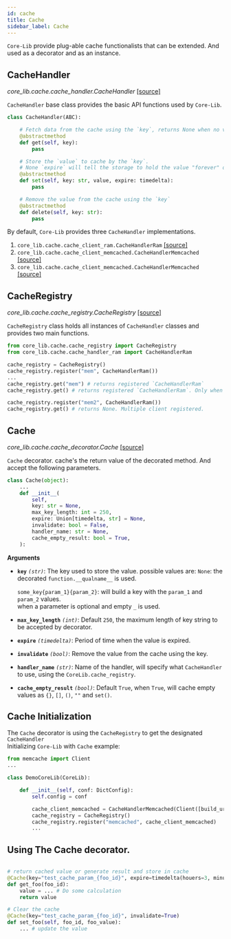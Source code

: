 ```yaml
---
id: cache
title: Cache
sidebar_label: Cache
---
```


`Core-Lib` provide plug-able cache functionalists that can be extended. And used as a decorator and as an instance.

## CacheHandler

*core_lib.cache.cache_handler.CacheHandler* [[source]](https://github.com/shay-te/core-lib/blob/master/core_lib/cache/cache_handler.py#L5)

`CacheHandler` base class provides the basic API functions used by `Core-Lib`.

```python
class CacheHandler(ABC):

    # Fetch data from the cache using the `key`, returns None when no value was found
    @abstractmethod
    def get(self, key):
        pass

    # Store the `value` to cache by the `key`.
    # None `expire` will tell the storage to hold the value "forever" or after the designated period expires
    @abstractmethod
    def set(self, key: str, value, expire: timedelta):
        pass

    # Remove the value from the cache using the `key`
    @abstractmethod
    def delete(self, key: str):
        pass
```

By default, `Core-Lib` provides three `CacheHandler` implementations.   
1. `core_lib.cache.cache_client_ram.CacheHandlerRam` [[source]](https://github.com/shay-te/core-lib/blob/master/core_lib/cache/cache_handler_ram.py#L6)
2. `core_lib.cache.cache_client_memcached.CacheHandlerMemcached` [[source]](https://github.com/shay-te/core-lib/blob/master/core_lib/cache/cache_handler_memcached.py#L8)
3. `core_lib.cache.cache_client_memcached.CacheHandlerMemcached` [[source]](https://github.com/shay-te/core-lib/blob/master/core_lib/cache/cache_handler_redis.py#L9)


## CacheRegistry

*core_lib.cache.cache_registry.CacheRegistry* [[source]](https://github.com/shay-te/core-lib/blob/master/core_lib/cache/cache_registry.py#L5)

`CacheRegistry` class holds all instances of `CacheHandler` classes and provides two main functions.

```python
from core_lib.cache.cache_registry import CacheRegistry
from core_lib.cache.cache_handler_ram import CacheHandlerRam

cache_registry = CacheRegistry()
cache_registry.register("mem", CacheHandlerRam())
...
cache_registry.get("mem") # returns registered `CacheHandlerRam`
cache_registry.get() # returns registered `CacheHandlerRam`. Only when a single client is registered, 

cache_registry.register("mem2", CacheHandlerRam())
cache_registry.get() # returns None. Multiple client registered.
``` 


## Cache

*core_lib.cache.cache_decorator.Cache* [[source]](https://github.com/shay-te/core-lib/blob/master/core_lib/cache/cache_decorator.py#L34)

`Cache` decorator. cache's the return value of the decorated method. And accept the following parameters.

```python
class Cache(object):
    ...
    def __init__(
        self,
        key: str = None,
        max_key_length: int = 250,
        expire: Union[timedelta, str] = None,
        invalidate: bool = False,
        handler_name: str = None,
        cache_empty_result: bool = True,
    ):
```
**Arguments**

- **`key`** *`(str)`*: The key used to store the value. possible values are:
    `None`: the decorated  `function.__qualname__` is used.     
    
    `some_key{param_1}{param_2}`: will build a key with the `param_1` and `param_2` values.     
    when a parameter is optional and empty `_` is used. 
- **`max_key_length`** *`(int)`*: Default `250`, the maximum length of key string to be accepted by decorator.
- **`expire`** *`(timedelta)`*: Period of time when the value is expired.
- **`invalidate`** *`(bool)`*: Remove the value from the cache using the key.
- **`handler_name`** *`(str)`*: Name of the handler, will specify what `CacheHandler` to use, using the `CoreLib.cache_registry`.
- **`cache_empty_result`** *`(bool)`*: Default `True`, when `True`, will cache empty values as `{}`, `[]`, `()`, `""` and `set()`.

## Cache Initialization

The `Cache` decorator is using the `CacheRegistry` to get the designated `CacheHandler`   
Initializing `Core-Lib` with `Cache` example: 

```python
from memcache import Client
...

class DemoCoreLib(CoreLib):

    def __init__(self, conf: DictConfig):
        self.config = conf

        cache_client_memcached = CacheHandlerMemcached(Client([build_url(**self.config.memcached)]))
        cache_registry = CacheRegistry()
        cache_registry.register("memcached", cache_client_memcached)
        ...
``` 

## Using The Cache decorator.

```python

# return cached value or generate result and store in cache
@Cache(key="test_cache_param_{foo_id}", expire=timedelta(houers=3, minutes=2, seconds=1))
def get_foo(foo_id):
    value = ... # Do some calculation
    return value

# Clear the cache 
@Cache(key="test_cache_param_{foo_id}", invalidate=True)
def set_foo(self, foo_id, foo_value):
    ... # update the value

```
 
